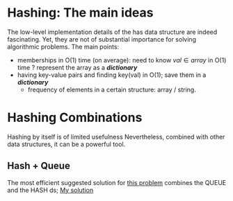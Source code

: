 # Hashing: The main ideas

The low-level implementation details of the has data structure are indeed fascinating. Yet, they are not of substantial importance for solving algorithmic problems. The main points: 

* memberships in O(1) time (on average): need to know $val \in array$ in O(1) time ? represent the array as a ***dictionary***
* having key-value pairs and finding key(val) in O(1); save them in a ***dictionary*** 
    * frequency of elements in a certain structure: array / string.

# Hashing Combinations
Hashing by itself is of limited usefulness Nevertheless, combined with other data structures, it can be a powerful tool. 

## Hash + Queue
The most efficient suggested solution for [this problem](https://www.geeksforgeeks.org/given-a-string-find-its-first-non-repeating-character/#efficient-approach-1-using-hash-map-on-time-and-o1-auxiliary-space) combines the QUEUE and the HASH ds;  [My solution](..\Python\hashing\gfg1.py)

